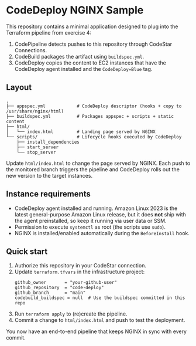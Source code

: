 # CodeDeploy NGINX Sample

This repository contains a minimal application designed to plug into the Terraform pipeline from exercise 4:

1. CodePipeline detects pushes to this repository through CodeStar Connections.
2. CodeBuild packages the artifact using `buildspec.yml`.
3. CodeDeploy copies the content to EC2 instances that have the CodeDeploy agent installed and the `CodeDeploy=Blue` tag.

## Layout

```
.
├── appspec.yml            # CodeDeploy descriptor (hooks + copy to /usr/share/nginx/html)
├── buildspec.yml          # Packages appspec + scripts + static content
├── html/
│   └── index.html         # Landing page served by NGINX
└── scripts/               # Lifecycle hooks executed by CodeDeploy
    ├── install_dependencies
    ├── start_server
    └── stop_server
```

Update `html/index.html` to change the page served by NGINX. Each push to the monitored branch triggers the pipeline and CodeDeploy rolls out the new version to the target instances.

## Instance requirements

- CodeDeploy agent installed and running. Amazon Linux 2023 is the latest general-purpose Amazon Linux release, but it does **not** ship with the agent preinstalled, so keep it running via user data or SSM.
- Permission to execute `systemctl` as root (the scripts use `sudo`).
- NGINX is installed/enabled automatically during the `BeforeInstall` hook.

## Quick start

1. Authorize this repository in your CodeStar connection.
2. Update `terraform.tfvars` in the infrastructure project:
   ```hcl
   github_owner       = "your-github-user"
   github_repository  = "code-deploy"
   github_branch      = "main"
   codebuild_buildspec = null  # Use the buildspec committed in this repo
   ```
3. Run `terraform apply` to (re)create the pipeline.
4. Commit a change to `html/index.html` and push to test the deployment.

You now have an end-to-end pipeline that keeps NGINX in sync with every commit.
